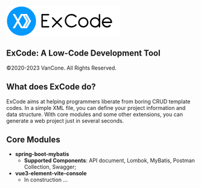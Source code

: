 ![excode-logo](docs/logo/logo.png)

## ExCode: A Low-Code Development Tool

&copy;2020-2023 VanCone. All Rights Reserved.



## What does ExCode do?

ExCode aims at helping programmers liberate from boring CRUD template codes. In a simple XML file, you can define your project information and data structure. With core modules and some other extensions, you can generate a web project just in several seconds.



## Core Modules

- **spring-boot-mybatis**
  - **Supported Components**: API document, Lombok, MyBatis, Postman Collection, Swagger;
- **vue3-element-vite-console**
  - In construction ...

